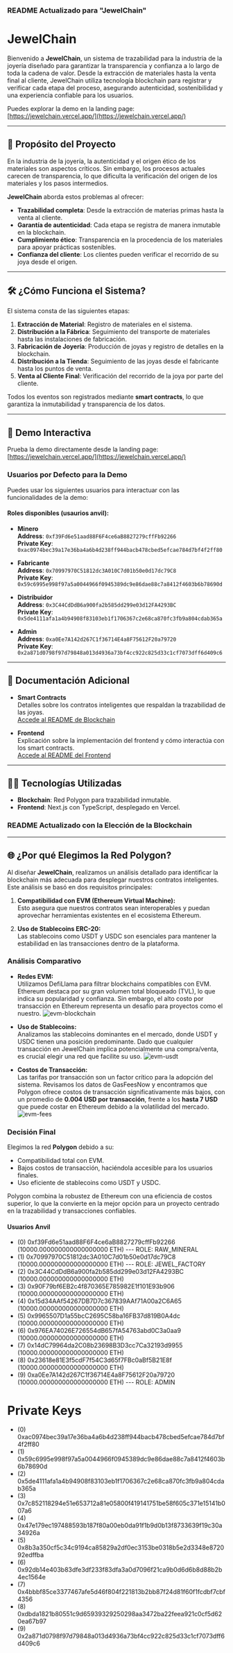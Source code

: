### README Actualizado para "JewelChain"

# JewelChain

Bienvenido a **JewelChain**, un sistema de trazabilidad para la industria de la joyería diseñado para garantizar la transparencia y confianza a lo largo de toda la cadena de valor. Desde la extracción de materiales hasta la venta final al cliente, JewelChain utiliza tecnología blockchain para registrar y verificar cada etapa del proceso, asegurando autenticidad, sostenibilidad y una experiencia confiable para los usuarios.

Puedes explorar la demo en la landing page:  
[https://jewelchain.vercel.app/](https://jewelchain.vercel.app/)

---

## 🎯 Propósito del Proyecto

En la industria de la joyería, la autenticidad y el origen ético de los materiales son aspectos críticos. Sin embargo, los procesos actuales carecen de transparencia, lo que dificulta la verificación del origen de los materiales y los pasos intermedios. 

**JewelChain** aborda estos problemas al ofrecer:
- **Trazabilidad completa**: Desde la extracción de materias primas hasta la venta al cliente.
- **Garantía de autenticidad**: Cada etapa se registra de manera inmutable en la blockchain.
- **Cumplimiento ético**: Transparencia en la procedencia de los materiales para apoyar prácticas sostenibles.
- **Confianza del cliente**: Los clientes pueden verificar el recorrido de su joya desde el origen.

---

## 🛠️ ¿Cómo Funciona el Sistema?

El sistema consta de las siguientes etapas:
1. **Extracción de Material**: Registro de materiales en el sistema.
2. **Distribución a la Fábrica**: Seguimiento del transporte de materiales hasta las instalaciones de fabricación.
3. **Fabricación de Joyería**: Producción de joyas y registro de detalles en la blockchain.
4. **Distribución a la Tienda**: Seguimiento de las joyas desde el fabricante hasta los puntos de venta.
5. **Venta al Cliente Final**: Verificación del recorrido de la joya por parte del cliente.

Todos los eventos son registrados mediante **smart contracts**, lo que garantiza la inmutabilidad y transparencia de los datos.

---

## 🌟 Demo Interactiva

Prueba la demo directamente desde la landing page:  
[https://jewelchain.vercel.app/](https://jewelchain.vercel.app/)

### Usuarios por Defecto para la Demo

Puedes usar los siguientes usuarios para interactuar con las funcionalidades de la demo:

#### Roles disponibles (usaurios anvil):
- **Minero**  
  **Address**: `0xf39Fd6e51aad88F6F4ce6aB8827279cffFb92266`  
  **Private Key**: `0xac0974bec39a17e36ba4a6b4d238ff944bacb478cbed5efcae784d7bf4f2ff80`

- **Fabricante**  
  **Address**: `0x70997970C51812dc3A010C7d01b50e0d17dc79C8`  
  **Private Key**: `0x59c6995e998f97a5a0044966f0945389dc9e86dae88c7a8412f4603b6b78690d`

- **Distribuidor**  
  **Address**: `0x3C44CdDdB6a900fa2b585dd299e03d12FA4293BC`  
  **Private Key**: `0x5de4111afa1a4b94908f83103eb1f1706367c2e68ca870fc3fb9a804cdab365a`

- **Admin**  
  **Address**: `0xa0Ee7A142d267C1f36714E4a8F75612F20a79720`  
  **Private Key**: `0x2a871d0798f97d79848a013d4936a73bf4cc922c825d33c1cf7073dff6d409c6`

---

## 📄 Documentación Adicional

- **Smart Contracts**  
  Detalles sobre los contratos inteligentes que respaldan la trazabilidad de las joyas.  
  [Accede al README de Blockchain](#)  

- **Frontend**  
  Explicación sobre la implementación del frontend y cómo interactúa con los smart contracts.  
  [Accede al README del Frontend](#)

---

## 🧑‍💻 Tecnologías Utilizadas

- **Blockchain**: Red Polygon para trazabilidad inmutable.
- **Frontend**: Next.js con TypeScript, desplegado en Vercel.  

### README Actualizado con la Elección de la Blockchain

---

## 🌐 ¿Por qué Elegimos la Red Polygon?

Al diseñar **JewelChain**, realizamos un análisis detallado para identificar la blockchain más adecuada para desplegar nuestros contratos inteligentes. Este análisis se basó en dos requisitos principales:

1. **Compatibilidad con EVM (Ethereum Virtual Machine):**  
   Esto asegura que nuestros contratos sean interoperables y puedan aprovechar herramientas existentes en el ecosistema Ethereum.

2. **Uso de Stablecoins ERC-20:**  
   Las stablecoins como USDT y USDC son esenciales para mantener la estabilidad en las transacciones dentro de la plataforma.

### Análisis Comparativo

- **Redes EVM:**  
   Utilizamos DefiLlama para filtrar blockchains compatibles con EVM. Ethereum destaca por su gran volumen total bloqueado (TVL), lo que indica su popularidad y confianza. Sin embargo, el alto costo por transacción en Ethereum representa un desafío para proyectos como el nuestro.
   ![evm-blockchain](documents/imgs/value.png)


- **Uso de Stablecoins:**  
   Analizamos las stablecoins dominantes en el mercado, donde USDT y USDC tienen una posición predominante. Dado que cualquier transacción en JewelChain implica potencialmente una compra/venta, es crucial elegir una red que facilite su uso.
   ![evm-usdt](documents/imgs/volm_usdt.png)

- **Costos de Transacción:**  
   Las tarifas por transacción son un factor crítico para la adopción del sistema. Revisamos los datos de GasFeesNow y encontramos que Polygon ofrece costos de transacción significativamente más bajos, con un promedio de **0.004 USD por transacción**, frente a los **hasta 7 USD** que puede costar en Ethereum debido a la volatilidad del mercado.
   ![evm-fees](documents/imgs/fees.png)

### Decisión Final

Elegimos la red **Polygon** debido a su:
- Compatibilidad total con EVM.
- Bajos costos de transacción, haciéndola accesible para los usuarios finales.
- Uso eficiente de stablecoins como USDT y USDC.

Polygon combina la robustez de Ethereum con una eficiencia de costos superior, lo que la convierte en la mejor opción para un proyecto centrado en la trazabilidad y transacciones confiables.




#### Usuarios Anvil

- (0) 0xf39Fd6e51aad88F6F4ce6aB8827279cffFb92266 (10000.000000000000000000 ETH)  --- ROLE: RAW_MINERAL
- (1) 0x70997970C51812dc3A010C7d01b50e0d17dc79C8 (10000.000000000000000000 ETH)  --- ROLE: JEWEL_FACTORY
- (2) 0x3C44CdDdB6a900fa2b585dd299e03d12FA4293BC (10000.000000000000000000 ETH)
- (3) 0x90F79bf6EB2c4f870365E785982E1f101E93b906 (10000.000000000000000000 ETH)
- (4) 0x15d34AAf54267DB7D7c367839AAf71A00a2C6A65 (10000.000000000000000000 ETH)
- (5) 0x9965507D1a55bcC2695C58ba16FB37d819B0A4dc (10000.000000000000000000 ETH)
- (6) 0x976EA74026E726554dB657fA54763abd0C3a0aa9 (10000.000000000000000000 ETH)
- (7) 0x14dC79964da2C08b23698B3D3cc7Ca32193d9955 (10000.000000000000000000 ETH)
- (8) 0x23618e81E3f5cdF7f54C3d65f7FBc0aBf5B21E8f (10000.000000000000000000 ETH)
- (9) 0xa0Ee7A142d267C1f36714E4a8F75612F20a79720 (10000.000000000000000000 ETH) --- ROLE: ADMIN

Private Keys
==================

- (0) 0xac0974bec39a17e36ba4a6b4d238ff944bacb478cbed5efcae784d7bf4f2ff80
- (1) 0x59c6995e998f97a5a0044966f0945389dc9e86dae88c7a8412f4603b6b78690d
- (2) 0x5de4111afa1a4b94908f83103eb1f1706367c2e68ca870fc3fb9a804cdab365a
- (3) 0x7c852118294e51e653712a81e05800f419141751be58f605c371e15141b007a6
- (4) 0x47e179ec197488593b187f80a00eb0da91f1b9d0b13f8733639f19c30a34926a
- (5) 0x8b3a350cf5c34c9194ca85829a2df0ec3153be0318b5e2d3348e872092edffba
- (6) 0x92db14e403b83dfe3df233f83dfa3a0d7096f21ca9b0d6d6b8d88b2b4ec1564e
- (7) 0x4bbbf85ce3377467afe5d46f804f221813b2bb87f24d81f60f1fcdbf7cbf4356
- (8) 0xdbda1821b80551c9d65939329250298aa3472ba22feea921c0cf5d620ea67b97
- (9) 0x2a871d0798f97d79848a013d4936a73bf4cc922c825d33c1cf7073dff6d409c6
